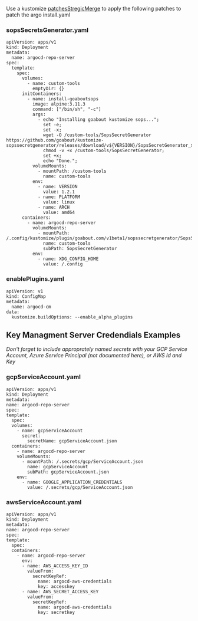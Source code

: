 
Use a kustomize [patchesStregicMerge](https://github.com/kubernetes-sigs/kustomize/blob/master/docs/glossary.md#patchstrategicmerge) to apply the following patches to patch the argo install.yaml

### sopsSecretsGenerator.yaml

    apiVersion: apps/v1
    kind: Deployment
    metadata:
      name: argocd-repo-server
    spec:
      template:
        spec:
          volumes:
            - name: custom-tools
              emptyDir: {}
          initContainers:
            - name: install-goaboutsops
              image: alpine:3.11.3
              command: ["/bin/sh", "-c"]
              args:
                - echo "Installing goabout kustomize sops...";
                  set -e;
                  set -x;
                  wget -O /custom-tools/SopsSecretGenerator https://github.com/goabout/kustomize-sopssecretgenerator/releases/download/v${VERSION}/SopsSecretGenerator_${VERSION}_${PLATFORM}_${ARCH};
                  chmod -v +x /custom-tools/SopsSecretGenerator;
                  set +x;
                  echo "Done.";
              volumeMounts:
                - mountPath: /custom-tools
                  name: custom-tools
              env:
                - name: VERSION
                  value: 1.2.1
                - name: PLATFORM
                  value: linux
                - name: ARCH
                  value: amd64
          containers:
            - name: argocd-repo-server
              volumeMounts:
                - mountPath: /.config/kustomize/plugin/goabout.com/v1beta1/sopssecretgenerator/SopsSecretGenerator
                  name: custom-tools
                  subPath: SopsSecretGenerator
              env:
                - name: XDG_CONFIG_HOME
                  value: /.config

### enablePlugins.yaml

    apiVersion: v1
    kind: ConfigMap
    metadata:
      name: argocd-cm
    data:
      kustomize.buildOptions: --enable_alpha_plugins

## Key Managment Server Credendials Examples

*Don't forget to include approprately named secrets with your GCP Service Account, Azure Service Principal (not documented here), or AWS Id and Key*

### gcpServiceAccount.yaml

    apiVersion: apps/v1
    kind: Deployment
    metadata:
    name: argocd-repo-server
    spec:
    template:
      spec:
      volumes:
        - name: gcpServiceAccount
          secret:
            secretName: gcpServiceAccount.json
      containers:
        - name: argocd-repo-server
        volumeMounts:
          - mountPath: /.secrets/gcp/ServiceAccount.json
            name: gcpServiceAccount
            subPath: gcpServiceAccount.json
        env:
          - name: GOOGLE_APPLICATION_CREDENTIALS
            value: /.secrets/gcp/ServiceAccount.json


### awsServiceAccount.yaml

    apiVersion: apps/v1
    kind: Deployment
    metadata:
    name: argocd-repo-server
    spec:
    template:
      spec:
      containers:
        - name: argocd-repo-server
          env:
          - name: AWS_ACCESS_KEY_ID
            valueFrom:
              secretKeyRef:
                name: argocd-aws-credentials
                key: accesskey
          - name: AWS_SECRET_ACCESS_KEY
            valueFrom:
              secretKeyRef:
                name: argocd-aws-credentials
                key: secretkey
